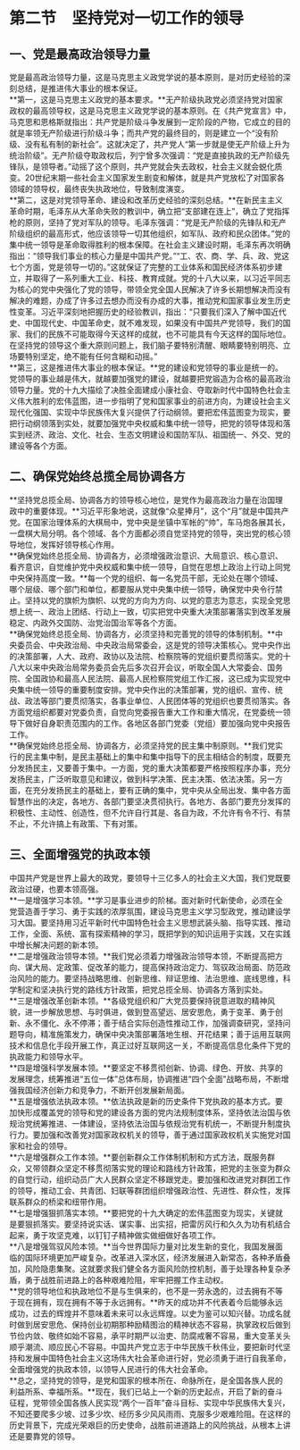 # 第二节　坚持党对一切工作的领导

## 一、党是最高政治领导力量

党是最高政治领导力量，这是马克思主义政党学说的基本原则，是对历史经验的深刻总结，是推进伟大事业的根本保证。  
**第一，这是马克思主义政党的基本要求。**无产阶级执政党必须坚持党对国家政权的最高领导权，这是马克思主义政党学说的基本原则。在《共产党宣言》中，马克思和恩格斯就指出：共产党是阶级斗争发展到一定阶段的产物，它成立的目的就是率领无产阶级进行阶级斗争；而共产党的最终目的，则是建立一个“没有阶级、没有私有制的新社会”。这就决定了，共产党人“第一步就是使无产阶级上升为统治阶级”。无产阶级夺取政权后，列宁曾多次强调：“党是直接执政的无产阶级先锋队，是领导者。”动摇了这个原则，共产党就会失去政权，社会主义就会蜕化质变。20世纪末期一些社会主义国家发生剧变和解体，就是共产党放松了对国家各领域的领导权，最终丧失执政地位，导致制度演变。  
**第二，这是对党领导革命、建设和改革历史经验的深刻总结。**在新民主主义革命时期，毛泽东从大革命失败的教训中，确立把“支部建在连上”，确立了党指挥枪的原则，坚持了党对军队的领导。毛泽东强调：“党是无产阶级的先锋队和无产阶级组织的最高形式，他应该领导一切其他组织，如军队、政府和民众团体。”党的集中统一领导是革命取得胜利的根本保障。在社会主义建设时期，毛泽东再次明确指出：“领导我们事业的核心力量是中国共产党。”“工、农、商、学、兵、政、党这七个方面，党是领导一切的。”这就保证了完整的工业体系和国民经济体系初步建立，并取得了一系列重大工业、科技、教育成就。党的十八大以来，以习近平同志为核心的党中央强化了党的领导，带领全党全国人民解决了许多长期想解决而没有解决的难题，办成了许多过去想办而没有办成的大事，推动党和国家事业发生历史性变革。习近平深刻地把握历史的经验教训，指出：“只要我们深入了解中国近代史、中国现代史、中国革命史，就不难发现，如果没有中国共产党领导，我们的国家、我们的民族不可能取得今天这样的成就，也不可能具有今天这样的国际地位。在坚持党的领导这个重大原则问题上，我们脑子要特别清醒、眼睛要特别明亮、立场要特别坚定，绝不能有任何含糊和动摇。”    
**第三，这是推进伟大事业的根本保证。**党的建设和党领导的事业是统一的。党领导的事业越是伟大，就越要加强党的建设，就越要把党锻造为合格的最高政治领导力量。党的十九大描绘了决胜全面建成小康社会、夺取新时代中国特色社会主义伟大胜利的宏伟蓝图，进一步指明了党和国家事业的前进方向，为建设社会主义现代化强国、实现中华民族伟大复兴提供了行动纲领。要把宏伟蓝图变为现实，要把行动纲领落到实处，就要加强党中央权威和集中统一领导，把党的领导体现和落实到经济、政治、文化、社会、生态文明建设和国防军队、祖国统一、外交、党的建设等各个方面。  

## 二、确保党始终总揽全局协调各方

**坚持党总揽全局、协调各方的领导核心地位，是党作为最高政治力量在治国理政中的重要体现。**习近平形象地说，这就像“众星捧月”，这个“月”就是中国共产党。在国家治理体系的大棋局中，党中央是坐镇中军帐的“帅”，车马炮各展其长，一盘棋大局分明。各个领域、各个方面都必须自觉坚持党的领导，突出党的核心领导地位，发挥好领导核心作用。  
**确保党始终总揽全局、协调各方，必须增强政治意识、大局意识、核心意识、看齐意识，自觉维护党中央权威和集中统一领导，自觉在思想上政治上行动上同党中央保持高度一致。**每一个党的组织、每一名党员干部，无论处在哪个领域、哪个层级、哪个部门和单位，都要服从党中央集中统一领导，确保党中央令行禁止。坚持以党的旗帜为旗帜、以党的方向为方向、以党的意志为意志，实现全党思想上统一、政治上团结、行动上一致，切实把党中央重大决策部署落实到改革发展稳定、内政外交国防、治党治国治军等各个方面。  
**确保党始终总揽全局、协调各方，必须坚持和完善党的领导的体制机制。**中央委员会、中央政治局、中央政治局常委会，这是党的领导决策核心。党中央作出的决策部署，人大、政府、政协以及法院、检察院等的党组织要贯彻落实。党的十八大以来中央政治局常务委员会先后多次召开会议，听取全国人大常委会、国务院、全国政协和最高人民法院、最高人民检察院党组工作汇报，这已成为实现党中央集中统一领导的重要制度安排。党中央作出的决策部署，党的组织、宣传、统战、政法等部门要贯彻落实，各事业单位、人民团体等的党组织也要贯彻落实。各方面党组织都要对党委负责，自觉向党委报告重大工作和重大情况，在党委统一领导下做好自身职责范围内的工作。各地区各部门党委（党组）要加强向党中央报告工作。  
**确保党始终总揽全局、协调各方，必须坚持党的民主集中制原则。**我们党实行的民主集中制，是民主基础上的集中和集中指导下的民主相结合的制度，既要充分发扬民主，又要善于集中。一方面，党的重大决策都要严格按照程序办事，充分发扬民主，广泛听取意见和建议，做到科学决策、民主决策、依法决策。另一方面，在充分发扬民主的基础上，要有正确的集中，党中央从全局出发、集中各方面智慧作出的决定，各地方、各部门要坚决贯彻执行。各地方、各部门要充分发挥的积极性、主动性、创造性，但不允许自行其是、各自为政，不允许有令不行、有禁不止，不允许搞上有政策、下有对策。  

## 三、全面增强党的执政本领

中国共产党是世界上最大的政党，要领导十三亿多人的社会主义大国，我们党既要政治过硬，也要本领高强。  
**一是增强学习本领。**学习是事业进步的阶梯。面对新时代新使命，必须在全党营造善于学习、勇于实践的浓厚氛围，建设马克思主义学习型政党，推动建设学习大国。要坚持用习近平新时代中国特色社会主义思想武装头脑、指导实践、推动工作，全面、系统、富有探索精神的学习，既把学到的知识运用于实践，又在实践中增长解决问题的新本领。  
**二是增强政治领导本领。**我们党必须着力增强政治领导本领，不断提高把方向、谋大局、定政策、促改革的能力，提高保持政治定力、驾驭政治局面、防范政治风险的能力。要坚持战略思维、创新思维、辩证思维、法治思维、底线思维，科学制定和坚决执行党的路线方针政策，把党总揽全局、协调各方落到实处。  
**三是增强改革创新本领。**各级党组织和广大党员要保持锐意进取的精神风貌，进一步解放思想、与时俱进，做到登高望远、居安思危，勇于变革、勇于创新、永不僵化、永不停滞；善于结合实际创造性推动工作，加强调查研究，坚持问题导向，精准施策发力，确保中央决策部署落地生根、开花结果；善于运用互联网技术和信息化手段开展工作，真正过好互联网这一关，不断提高信息化条件下党的执政能力和领导水平。  
**四是增强科学发展本领。**要坚定不移贯彻创新、协调、绿色、开放、共享的发展理念，统筹推进“五位一体”总体布局，协调推进“四个全面”战略布局，不断增强我国经济创新力和竞争力，不断开创发展新局面。  
**五是增强依法执政本领。**依法执政是新的历史条件下党执政的基本方式。要加快形成覆盖党的领导和党的建设各方面的党内法规制度体系，坚持依法治国与依规治党统筹推进、一体建设，坚持依法治国与依规治党有机统一，不断提升制度执行力。要加强和改善党对国家政权机关的领导，善于通过国家政权机关实施党对国家和社会的领导。  
**六是增强群众工作本领。**要创新群众工作体制机制和方式方法，既服务群众，又带领群众坚定不移贯彻落实党的理论和路线方针政策，把党的主张变为群众的自觉行动，组织动员广大人民群众坚定不移跟党走。要加强和改进党对群团工作的领导，推动工会、共青团、妇联等群团组织增强政治性、先进性、群众性，发挥联系群众的桥梁和纽带作用。  
**七是增强狠抓落实本领。**要把党的十九大确定的宏伟蓝图变为现实，关键就是要狠抓落实。要坚持说实话、谋实事、出实招，把雷厉风行和久久为功有机结合起来，勇于攻坚克难，以钉钉子精神做实做细做好各项工作。  
**八是增强驾驭风险本领。**当今世界国际力量对比发生新的变化，我国发展面临的国际环境更加严峻复杂。改革进入深水区，经济发展进入新常态，各种矛盾叠加，风险隐患集聚。这就要求我们健全各方面风险防控机制，善于处理各种复杂矛盾，勇于战胜前进路上的各种艰难险阻，牢牢把握工作主动权。  
**党的领导地位和执政地位不是与生俱来的，也不是一劳永逸的，过去拥有不等于现在拥有，现在拥有不等于永远拥有。**昨天的成功并不代表着今后能够永远成功，过去的辉煌并不意味着未来可以永远辉煌。以史为鉴可以知兴替。功成名就时做到居安思危、保持创业初期那种励精图治的精神状态不容易，执掌政权后做到节俭内敛、敬终如始不容易，承平时期严以治吏、防腐戒奢不容易，重大变革关头顺乎潮流、顺应民心不容易。中国共产党立志于中华民族千秋伟业，要把新时代坚持和发展中国特色社会主义这场伟大社会革命进行好，党必须勇于进行自我革命，全面增强党的执政本领，以领导人民进行的伟大社会革命。  
**总之，坚持党的领导，是党和国家的根本所在、命脉所在，是全国各族人民的利益所系、幸福所系。**现在，我们已站上一个新的历史起点，开启了新的奋斗征程，党带领全国各族人民实现“两个一百年”奋斗目标、实现中华民族伟大复兴，不知还要爬多少坡、过多少坎、经历多少风风雨雨、克服多少艰难险阻。在这样的历史背景下，完成光荣艰巨的历史使命，战胜前进道路上的风险挑战，从根本上讲还是要靠党的领导。  